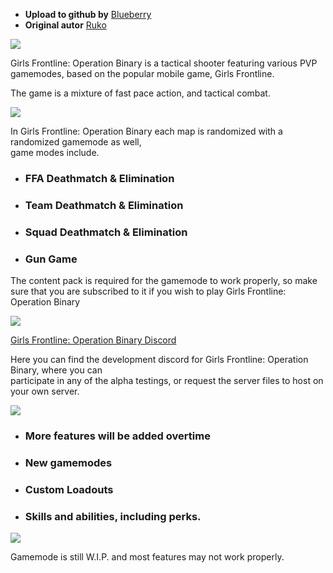 * **Upload to github by** [Blueberry](https://github.com/Blueberryy)
* **Original autor** [Ruko](https://github.com/RukoSanada)

![](https://i.imgur.com/lQQxS66.png)

Girls Frontline: Operation Binary is a tactical shooter featuring various PVP gamemodes, based on 
the popular mobile game, Girls Frontline. 

The game is a mixture of fast pace action, and tactical combat.    

![](https://i.imgur.com/WdjSwGp.png)

In Girls Frontline: Operation Binary each map is randomized with a randomized gamemode as well,<br>
game modes include.  


* ### FFA Deathmatch & Elimination 
* ### Team Deathmatch & Elimination 
* ### Squad Deathmatch & Elimination 
* ### Gun Game  

The content pack is required for the gamemode to work properly, so make sure that you are 
subscribed to it if you wish to play Girls Frontline: Operation Binary    

![](https://i.imgur.com/ASX6Iya.png)

[Girls Frontline: Operation Binary Discord](https://discord.gg/ZJRzCwt)

Here you can find the development discord for Girls Frontline: Operation Binary, where you can<br> 
participate in any of the alpha testings, or request the server files to host on your own server.   

![](https://i.imgur.com/uQQGeiU.png)

* ### More features will be added overtime 
* ### New gamemodes 
* ### Custom Loadouts 
* ### Skills and abilities, including perks.    

![](https://i.imgur.com/QJJqv6x.png)

Gamemode is still W.I.P. and most features may not work properly.



